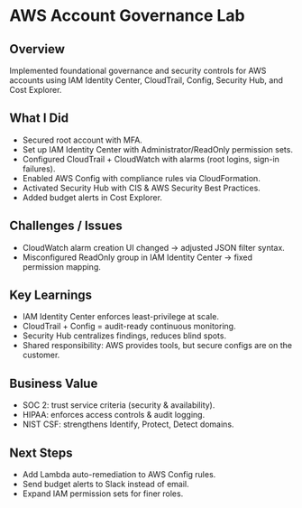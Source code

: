 # AWS Account Governance Lab

## Overview
Implemented foundational governance and security controls for AWS accounts using IAM Identity Center, CloudTrail, Config, Security Hub, and Cost Explorer.

## What I Did
- Secured root account with MFA.
- Set up IAM Identity Center with Administrator/ReadOnly permission sets.
- Configured CloudTrail + CloudWatch with alarms (root logins, sign-in failures).
- Enabled AWS Config with compliance rules via CloudFormation.
- Activated Security Hub with CIS & AWS Security Best Practices.
- Added budget alerts in Cost Explorer.

## Challenges / Issues
- CloudWatch alarm creation UI changed → adjusted JSON filter syntax.
- Misconfigured ReadOnly group in IAM Identity Center → fixed permission mapping.

## Key Learnings
- IAM Identity Center enforces least-privilege at scale.
- CloudTrail + Config = audit-ready continuous monitoring.
- Security Hub centralizes findings, reduces blind spots.
- Shared responsibility: AWS provides tools, but secure configs are on the customer.

## Business Value
- SOC 2: trust service criteria (security & availability).
- HIPAA: enforces access controls & audit logging.
- NIST CSF: strengthens Identify, Protect, Detect domains.

## Next Steps
- Add Lambda auto-remediation to AWS Config rules.
- Send budget alerts to Slack instead of email.
- Expand IAM permission sets for finer roles.
